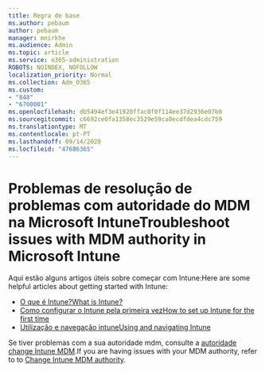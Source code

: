 ```yaml
---
title: Regra de base
ms.author: pebaum
author: pebaum
manager: mnirkhe
ms.audience: Admin
ms.topic: article
ms.service: o365-administration
ROBOTS: NOINDEX, NOFOLLOW
localization_priority: Normal
ms.collection: Adm_O365
ms.custom:
- "848"
- "6700001"
ms.openlocfilehash: db5494ef3e41920ffac0f0f114ee37d2936e07b0
ms.sourcegitcommit: c6692ce0fa1358ec3529e59ca0ecdfdea4cdc759
ms.translationtype: MT
ms.contentlocale: pt-PT
ms.lasthandoff: 09/14/2020
ms.locfileid: "47686365"
---
```

# <a name="troubleshoot-issues-with-mdm-authority-in-microsoft-intune"></a><span data-ttu-id="1fec8-102">Problemas de resolução de problemas com autoridade do MDM na Microsoft Intune</span><span class="sxs-lookup"><span data-stu-id="1fec8-102">Troubleshoot issues with MDM authority in Microsoft Intune</span></span>

<span data-ttu-id="1fec8-103">Aqui estão alguns artigos úteis sobre começar com Intune:</span><span class="sxs-lookup"><span data-stu-id="1fec8-103">Here are some helpful articles about getting started with Intune:</span></span>

- [<span data-ttu-id="1fec8-104">O que é Intune?</span><span class="sxs-lookup"><span data-stu-id="1fec8-104">What is Intune?</span></span>](https://docs.microsoft.com/intune/what-is-intune)
- [<span data-ttu-id="1fec8-105">Como configurar o Intune pela primeira vez</span><span class="sxs-lookup"><span data-stu-id="1fec8-105">How to set up Intune for the first time</span></span>](https://docs.microsoft.com/intune/setup-steps)
- [<span data-ttu-id="1fec8-106">Utilização e navegação intune</span><span class="sxs-lookup"><span data-stu-id="1fec8-106">Using and navigating Intune</span></span>](https://docs.microsoft.com/intune/tutorial-walkthrough-intune-portal)

<span data-ttu-id="1fec8-107">Se tiver problemas com a sua autoridade mdm, consulte a [autoridade change Intune MDM](https://docs.microsoft.com/alchemyinsights/change-mdm-authority).</span><span class="sxs-lookup"><span data-stu-id="1fec8-107">If you are having issues with your MDM authority, refer to to [Change Intune MDM authority](https://docs.microsoft.com/alchemyinsights/change-mdm-authority).</span></span>
